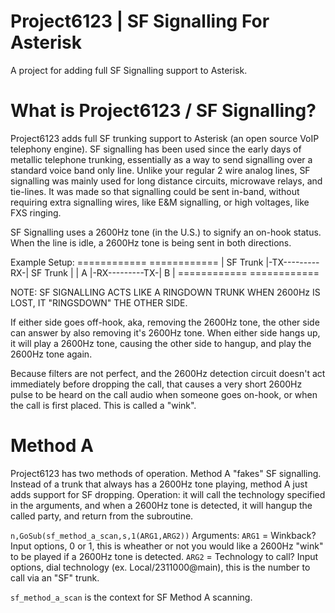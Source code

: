 # Project6123 | SF Signalling For Asterisk
A project for adding full SF Signalling support to Asterisk.

# What is Project6123 / SF Signalling?
Project6123 adds full SF trunking support to Asterisk (an open source VoIP telephony engine). SF signalling has been used since the early days of metallic telephone trunking, essentially as a way to send signalling over a standard voice band only line. Unlike your regular 2 wire analog lines, SF signalling was mainly used for long distance circuits, microwave relays, and tie-lines. It was made so that signalling could be sent in-band, without requiring extra signalling wires, like E&M signalling, or high voltages, like FXS ringing.

SF Signalling uses a 2600Hz tone (in the U.S.) to signify an on-hook status. When the line is idle, a 2600Hz tone is being sent in both directions.

Example Setup:
============               ============
| SF Trunk |-TX---------RX-| SF Trunk |
|    A     |-RX---------TX-|    B     |
============               ============

NOTE: SF SIGNALLING ACTS LIKE A RINGDOWN TRUNK
WHEN 2600Hz IS LOST, IT "RINGSDOWN" THE OTHER SIDE.

If either side goes off-hook, aka, removing the 2600Hz tone, the other side can answer by also removing it's 2600Hz tone.
When either side hangs up, it will play a 2600Hz tone, causing the other side to hangup, and play the 2600Hz tone again.

Because filters are not perfect, and the 2600Hz detection circuit doesn't act immediately before dropping the call, that causes a very short 2600Hz pulse to be heard on the call audio when someone goes on-hook, or when the call is first placed. This is called a "wink".

# Method A
Project6123 has two methods of operation. Method A "fakes" SF signalling. Instead of a trunk that always has a 2600Hz tone playing, method A just adds support for SF dropping. Operation: it will call the technology specified in the arguments, and when a 2600Hz tone is detected, it will hangup the called party, and return from the subroutine.

```n,GoSub(sf_method_a_scan,s,1(ARG1,ARG2))```
Arguments:
`ARG1` = Winkback? Input options, 0 or 1, this is wheather or not you would like a 2600Hz "wink" to be played if a 2600Hz tone is detected.
`ARG2` = Technology to call? Input options, dial technology (ex. Local/2311000@main), this is the number to call via an "SF" trunk.

`sf_method_a_scan` is the context for SF Method A scanning.
